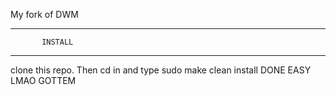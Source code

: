 My fork of DWM


 ---------------------------
           INSTALL                                   
 ---------------------------
 clone this repo. Then cd in and type
  sudo make clean install
 DONE EASY LMAO GOTTEM
